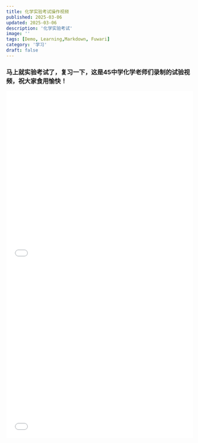```yaml
---
title: 化学实验考试操作视频
published: 2025-03-06
updated: 2025-03-06
description: '化学实验考试'
image: ''
tags: [Demo, Learning,Markdown, Fuwari]
category: '学习'
draft: false 
---
```


### 马上就实验考试了，复习一下，这是45中学化学老师们录制的试验视频，祝大家食用愉快！
<iframe width="100%" height="468" src="//player.bilibili.com/player.html?bvid=BV1GaRKYmEao" scrolling="no" border="0" frameborder="no" framespacing="0" allowfullscreen="true"> </iframe>
<iframe width="100%" height="468" src="//player.bilibili.com/player.html?bvid=BV1GaRKYmE2J" scrolling="no" border="0" frameborder="no" framespacing="0" allowfullscreen="true"> </iframe>

